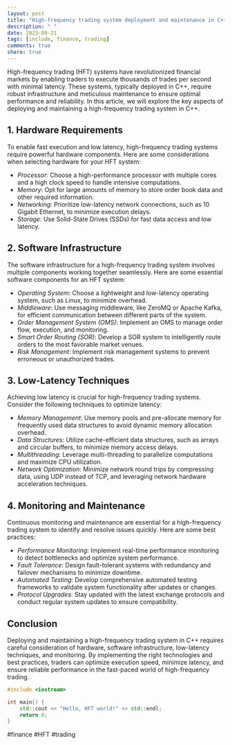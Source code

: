 ```yaml
---
layout: post
title: "High-frequency trading system deployment and maintenance in C++"
description: " "
date: 2023-09-21
tags: [include, finance, trading]
comments: true
share: true
---
```


High-frequency trading (HFT) systems have revolutionized financial markets by enabling traders to execute thousands of trades per second with minimal latency. These systems, typically deployed in C++, require robust infrastructure and meticulous maintenance to ensure optimal performance and reliability. In this article, we will explore the key aspects of deploying and maintaining a high-frequency trading system in C++.

## 1. Hardware Requirements

To enable fast execution and low latency, high-frequency trading systems require powerful hardware components. Here are some considerations when selecting hardware for your HFT system:

- *Processor*: Choose a high-performance processor with multiple cores and a high clock speed to handle intensive computations.
- *Memory*: Opt for large amounts of memory to store order book data and other required information.
- *Networking*: Prioritize low-latency network connections, such as 10 Gigabit Ethernet, to minimize execution delays.
- *Storage*: Use Solid-State Drives (SSDs) for fast data access and low latency.

## 2. Software Infrastructure

The software infrastructure for a high-frequency trading system involves multiple components working together seamlessly. Here are some essential software components for an HFT system:

- *Operating System*: Choose a lightweight and low-latency operating system, such as Linux, to minimize overhead.
- *Middleware*: Use messaging middleware, like ZeroMQ or Apache Kafka, for efficient communication between different parts of the system.
- *Order Management System (OMS)*: Implement an OMS to manage order flow, execution, and monitoring.
- *Smart Order Routing (SOR)*: Develop a SOR system to intelligently route orders to the most favorable market venues.
- *Risk Management*: Implement risk management systems to prevent erroneous or unauthorized trades.

## 3. Low-Latency Techniques

Achieving low latency is crucial for high-frequency trading systems. Consider the following techniques to optimize latency:

- *Memory Management*: Use memory pools and pre-allocate memory for frequently used data structures to avoid dynamic memory allocation overhead.
- *Data Structures*: Utilize cache-efficient data structures, such as arrays and circular buffers, to minimize memory access delays.
- *Multithreading*: Leverage multi-threading to parallelize computations and maximize CPU utilization.
- *Network Optimization*: Minimize network round trips by compressing data, using UDP instead of TCP, and leveraging network hardware acceleration techniques.

## 4. Monitoring and Maintenance

Continuous monitoring and maintenance are essential for a high-frequency trading system to identify and resolve issues quickly. Here are some best practices:

- *Performance Monitoring*: Implement real-time performance monitoring to detect bottlenecks and optimize system performance.
- *Fault Tolerance*: Design fault-tolerant systems with redundancy and failover mechanisms to minimize downtime.
- *Automated Testing*: Develop comprehensive automated testing frameworks to validate system functionality after updates or changes.
- *Protocol Upgrades*: Stay updated with the latest exchange protocols and conduct regular system updates to ensure compatibility.

## Conclusion

Deploying and maintaining a high-frequency trading system in C++ requires careful consideration of hardware, software infrastructure, low-latency techniques, and monitoring. By implementing the right technologies and best practices, traders can optimize execution speed, minimize latency, and ensure reliable performance in the fast-paced world of high-frequency trading.

```cpp
#include <iostream>

int main() {
    std::cout << "Hello, HFT world!" << std::endl;
    return 0;
}
```

#finance #HFT #trading